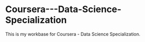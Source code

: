 # Coursera---Data-Science-Specialization
This is my workbase for Coursera - Data Science Specialization.

